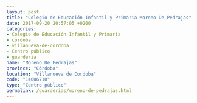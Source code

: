 ```yaml
---
layout: post
title: "Colegio de Educación Infantil y Primaria Moreno De Pedrajas"
date: 2017-09-20 20:57:05 +0200
categories:
- Colegio de Educación Infantil y Primaria
- cordoba
- villanueva-de-cordoba
- Centro público
- guarderia
name: "Moreno De Pedrajas"
province: "Córdoba"
location: "Villanueva de Cordoba"
code: "14006710"
type: "Centro público"
permalink: /guarderias/moreno-de-pedrajas.html
---
```


